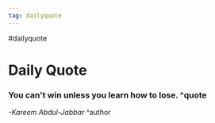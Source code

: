 ```yaml
---
tag: dailyquote
---
```


#dailyquote

# Daily Quote

### You can't win unless you learn how to lose. ^quote
*-Kareem Abdul-Jabbar* ^author
